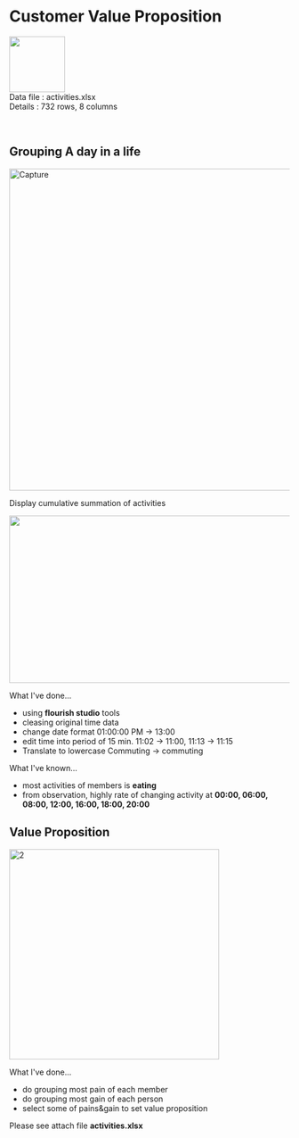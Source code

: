 <h1>Customer Value Proposition</h1>

<p align="left">
<img src="https://cdn.iconscout.com/icon/free/png-512/microsoft-excel-2-569282.png"
     width="100" height="100" ><br>
Data file : activities.xlsx <br>
Details   : 732 rows, 8 columns
</p>
<br>

<h2>Grouping A day in a life</h2>
<p align="left">
<img width="577" alt="Capture" src="https://user-images.githubusercontent.com/5312356/120923807-a8243180-c6fa-11eb-98b9-fe07d4a4085d.PNG">
</p>

Display cumulative summation of activities

<p align="left">
<img src="https://flourish.studio/images/examples/bar-chart-race.jpg"
     width="600" height="300" >
</p>

What I've done...
- using <b>flourish studio</b> tools
- cleasing original time data
- change date format 01:00:00 PM -> 13:00  
- edit time into period of 15 min. 11:02 -> 11:00, 11:13 -> 11:15
- Translate to lowercase Commuting -> commuting

What I've known...
- most activities of members is <b>eating</b>
- from observation, highly rate of changing activity at <b>00:00, 06:00, 08:00, 12:00, 16:00, 18:00, 20:00</b>

<h2>Value Proposition</h2>
<img width="377" alt="2" src="https://user-images.githubusercontent.com/5312356/120926002-45846300-c705-11eb-8cc6-d4ac64b15d9f.PNG">

What I've done...
- do grouping most pain of each member
- do grouping most gain of each person
- select some of pains&gain to set value proposition

Please see attach file <b>activities.xlsx</b>
